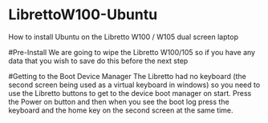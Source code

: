 # LibrettoW100-Ubuntu
How to install Ubuntu on the Libretto W100 / W105 dual screen laptop

#Pre-Install
We are going to wipe the Libretto W100/105 so if you have any data that you wish to save do this before the next step

#Getting to the Boot Device Manager
The Libretto had no keyboard (the second screen being used as a virtual keyboard in windows) so you need to use the Libretto buttons to get to the device boot manager on start. Press the Power on button and then when you see the boot log press the keyboard and the home key on the second screen at the same time.
